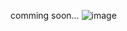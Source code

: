 comming soon...
![image](https://github.com/user-attachments/assets/e4e98dfb-0505-4787-8c1d-74685351e6ff)
